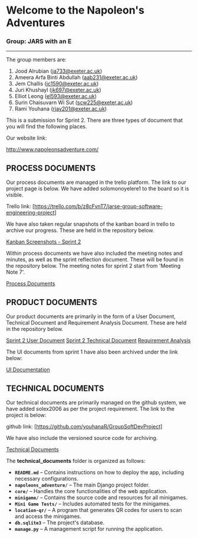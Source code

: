 # Welcome to the Napoleon's Adventures

### Group: JARS with an E
___

The group members are:

1. Jood Alrubian (ja733@exeter.ac.uk)
2. Ameera Arfa Binti Abdullah (aab231@exeter.ac.uk)
3. Jem Challis (jc1590@exeter.ac.uk)
4. Juri Khushayl (jk697@exeter.ac.uk)
5. Elliot Leong (el593@exeter.ac.uk)
6. Surin Chaisuvarn Wi Sut (scw225@exeter.ac.uk)
7. Rami Youhana (rjay201@exeter.ac.uk)


This is a submission for Sprint 2. There are three types of document that you will find the following places.

Our website link:

http://www.napoleonsadventure.com/

## PROCESS DOCUMENTS
Our process documents are managed in the trello platform. The link to our project page is below. We have added solomonoyelere1 to the board so it is visible.

Trello link: [https://trello.com/b/z8cFvnT7/jarse-group-software-engineering-project]

We have also taken regular snapshots of the kanban board in trello to archive our progress. These are held in the repository below.

[Kanban Screenshots - Sprint 2](process-documents/kanban-screenshots/sprint-2-kanban-screenshots/)

Within process documents we have also included the meeting notes and minutes, as well as the sprint reflection document. These will be found in the repository below.
The meeting notes for sprint 2 start from 'Meeting Note 7'.

[Process Documents](process-documents/)

## PRODUCT DOCUMENTS
Our product documents are primarily in the form of a User Document, Technical Document and Requirement Analysis Document. These are held in the repository below.

[Sprint 2 User Document](product-documents/sprint-2-user-document/)
[Sprint 2 Technical Document](product-documents/sprint-2-technical-document/)
[Requirement Analysis](product-documents/requirement-analysis/)

The UI documents from sprint 1 have also been archived under the link below:

[UI Documentation](product-documents/UI/)



## TECHNICAL DOCUMENTS
Our technical documents are primarily managed on the github system, we have added solex2006 as per the project requirement. The link to the project is below:

github link: [https://github.com/youhanaR/GroupSoftDevProject]

We have also include the versioned source code for archiving.

[Technical Documents](technical_documents/)

The **technical_documents** folder is organized as follows:  

- **`README.md`** – Contains instructions on how to deploy the app, including necessary configurations.  
- **`napoleons_adventure/`** – The main Django project folder.  
- **`core/`** – Handles the core functionalities of the web application.  
- **`minigame/`** – Contains the source code and resources for all minigames.  
- **`Mini Game Tests/`** – Includes automated tests for the minigames.  
- **`location-qr/`** – A program that generates QR codes for users to scan and access the minigames.  
- **`db.sqlite3`** – The project's database.  
- **`manage.py`** – A management script for running the application.  
  


